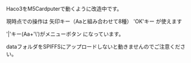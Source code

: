 Haco3をM5Cardputerで動くように改造中です。

現時点での操作は
矢印キー（Aaと組み合わせて8種）
'OK'キー
が使えます

'|'キー(Aa+'\\')がメニューボタン
になっています。

dataフォルダをSPIFFSにアップロードしないと動きませんのでご注意ください。

